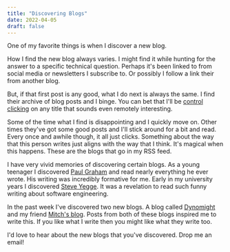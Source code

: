 ```yaml
---
title: "Discovering Blogs"
date: 2022-04-05
draft: false
---
```


One of my favorite things is when I discover a new blog.

How I find the new blog always varies. I might find it while hunting for the answer to a specific technical question. Perhaps it's been linked to from social media or newsletters I subscribe to. Or possibly I follow a link their from another blog.

But, if that first post is any good, what I do next is always the same. I find their archive of blog posts and I binge. You can bet that I'll be [control clicking](https://www.computerhope.com/jargon/c/ctrl-click.htm#open-links-tab) on any title that sounds even remotely interesting.

Some of the time what I find is disappointing and I quickly move on. Other times they've got some good posts and I'll stick around for a bit and read. Every once and awhile though, it all just clicks. Something about the way that this person writes just aligns with the way that I think. It's magical when this happens. These are the blogs that go in my RSS feed.

I have very vivid memories of discovering certain blogs. As a young teenager I discovered [Paul Graham](http://www.paulgraham.com/) and read nearly everything he ever wrote. His writing was incredibly formative for me. Early in my university years I discovered [Steve Yegge](http://steve-yegge.blogspot.com/). It was a revelation to read such funny writing about software engineering.

In the past week I've discovered two new blogs. A blog called [Dynomight](https://dynomight.net/) and my friend [Mitch's blog](https://www.notion.so/8aa813b0cf914c3c842e78e38cc9d675?v=8b3e285b9a164586a36775ee4e574884). Posts from both of these blogs inspired me to write this. If you like what I write then you might like what they write too.

I'd love to hear about the new blogs that you've discovered. Drop me an email!
